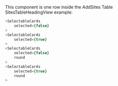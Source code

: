 This component is one row inside the AddSites Table
SitesTableHeadingView example:

```js
<SelectableCards
    selected={false}
>
<SelectableCards
    selected={true}
>
<SelectableCards
    selected={false}
    round
>
<SelectableCards
    selected={true}
    round
>
```
